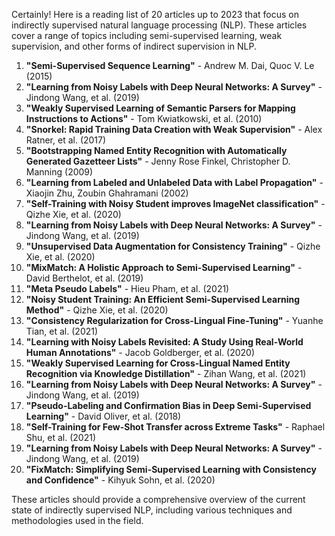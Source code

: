 Certainly! Here is a reading list of 20 articles up to 2023 that focus on indirectly supervised natural language processing (NLP). These articles cover a range of topics including semi-supervised learning, weak supervision, and other forms of indirect supervision in NLP.

1. **"Semi-Supervised Sequence Learning"** - Andrew M. Dai, Quoc V. Le (2015)
2. **"Learning from Noisy Labels with Deep Neural Networks: A Survey"** - Jindong Wang, et al. (2019)
3. **"Weakly Supervised Learning of Semantic Parsers for Mapping Instructions to Actions"** - Tom Kwiatkowski, et al. (2010)
4. **"Snorkel: Rapid Training Data Creation with Weak Supervision"** - Alex Ratner, et al. (2017)
5. **"Bootstrapping Named Entity Recognition with Automatically Generated Gazetteer Lists"** - Jenny Rose Finkel, Christopher D. Manning (2009)
6. **"Learning from Labeled and Unlabeled Data with Label Propagation"** - Xiaojin Zhu, Zoubin Ghahramani (2002)
7. **"Self-Training with Noisy Student improves ImageNet classification"** - Qizhe Xie, et al. (2020)
8. **"Learning from Noisy Labels with Deep Neural Networks: A Survey"** - Jindong Wang, et al. (2019)
9. **"Unsupervised Data Augmentation for Consistency Training"** - Qizhe Xie, et al. (2020)
10. **"MixMatch: A Holistic Approach to Semi-Supervised Learning"** - David Berthelot, et al. (2019)
11. **"Meta Pseudo Labels"** - Hieu Pham, et al. (2021)
12. **"Noisy Student Training: An Efficient Semi-Supervised Learning Method"** - Qizhe Xie, et al. (2020)
13. **"Consistency Regularization for Cross-Lingual Fine-Tuning"** - Yuanhe Tian, et al. (2021)
14. **"Learning with Noisy Labels Revisited: A Study Using Real-World Human Annotations"** - Jacob Goldberger, et al. (2020)
15. **"Weakly Supervised Learning for Cross-Lingual Named Entity Recognition via Knowledge Distillation"** - Zihan Wang, et al. (2021)
16. **"Learning from Noisy Labels with Deep Neural Networks: A Survey"** - Jindong Wang, et al. (2019)
17. **"Pseudo-Labeling and Confirmation Bias in Deep Semi-Supervised Learning"** - David Oliver, et al. (2018)
18. **"Self-Training for Few-Shot Transfer across Extreme Tasks"** - Raphael Shu, et al. (2021)
19. **"Learning from Noisy Labels with Deep Neural Networks: A Survey"** - Jindong Wang, et al. (2019)
20. **"FixMatch: Simplifying Semi-Supervised Learning with Consistency and Confidence"** - Kihyuk Sohn, et al. (2020)

These articles should provide a comprehensive overview of the current state of indirectly supervised NLP, including various techniques and methodologies used in the field.
